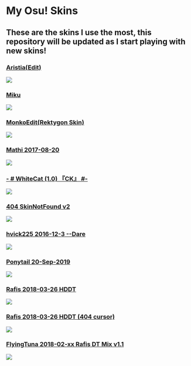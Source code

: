 # My Osu! Skins
## These are the skins I use the most, this repository will be updated as I start playing with new skins!

### [Aristia(Edit)](https://www.mediafire.com/file/wxh5t1xfa3kpncd/Aristia%28Edit%29.osk/file)
<img src="https://skins.osuck.net/uploads/posts/2019-02/1549355517_3.jpg">

### [Miku](https://www.mediafire.com/file/pb2jjjymthjtbma/Miku_16-9.osk/file)
<img src="https://i.imgur.com/qkm9kT2.jpg">

### [MonkoEdit(Rektygon Skin)](https://www.mediafire.com/file/xthnviquoptb313/MonkoEdit.osk/file)
<img src="https://i.imgur.com/ufbcmjo.jpg">

### [Mathi 2017-08-20](https://osuskins.net/skin/GZLYayC)
<img src="https://osuskins.net/screenshots/GZLYayC.jpg">

### [- # WhiteCat (1.0) 『CK』 #-](https://www.mediafire.com/file/6250ar1z1jq0aes/-_%2523_WhiteCat_%25281.0%2529_%25E3%2580%258ECK%25E3%2580%258F_%2523-.osk/file)
<img src="https://skins.osuck.net/uploads/posts/2019-11/1573897221_3.jpg">

### [404 SkinNotFound v2](https://www.mediafire.com/file/xntqi7ms52y2e61/404_SkinNotFound_v2.osk/file)
<img src="https://skins.osuck.net/uploads/posts/2018-11/1541395297_screenshot993.jpg">

### [hvick225 2016-12-3 --Dare](https://osuskins.net/skin/y7jun5I)
<img src="https://i.ytimg.com/vi/eIk4y4oNzi0/maxresdefault.jpg">

### [Ponytail 20-Sep-2019](http://www.mediafire.com/file/9dj37csmypxes6q/Ponytail+20-Sep-2019.osk/file)
<img src="https://skins.osuck.net/uploads/posts/2020-09/1601194613_screenshot9638.jpg">

### [Rafis 2018-03-26 HDDT](https://www.mediafire.com/file/phcsum9n4np44wh/Rafis_2018-03-26_HDDT.osk/file)
<img src="https://osuskins.net/screenshots/ekynLzX.jpg">

### [Rafis 2018-03-26 HDDT (404 cursor)](https://www.mediafire.com/file/64cglwyw8woq364/Rafis_2018-03-26_HDDT_%2528404_cursor%2529.osk/file)
<img src="https://skins.osuck.net/uploads/posts/2020-09/1601194193_screenshot9637.jpg">

### [FlyingTuna 2018-02-xx Rafis DT Mix v1.1](http://www.mediafire.com/file/5frr798172hcdft/FlyingTuna_2018-02-xx_Rafis_DT_Mix_v1.1.osk/file)
<img src="https://skins.osuck.net/index.php?newsid=46">

